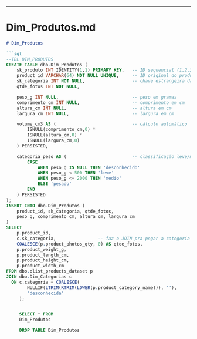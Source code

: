 
---

# Dim_Produtos.md

```markdown
# Dim_Produtos

```sql
--TBL DIM_PRODUTOS
CREATE TABLE dbo.Dim_Produtos (
    sk_produto INT IDENTITY(1,1) PRIMARY KEY,   -- ID sequencial (1,2,3...)
    product_id VARCHAR(64) NOT NULL UNIQUE,     -- ID original do produto
    sk_categoria INT NOT NULL,                  -- chave estrangeira da Dim_Categorias
	qtde_fotos INT NOT NULL,

    peso_g INT NULL,                            -- peso em gramas
    comprimento_cm INT NULL,                    -- comprimento em cm
    altura_cm INT NULL,                         -- altura em cm
    largura_cm INT NULL,                        -- largura em cm

    volume_cm3 AS (                             -- cálculo automático
        ISNULL(comprimento_cm,0) *
        ISNULL(altura_cm,0) *
        ISNULL(largura_cm,0)
    ) PERSISTED,

    categoria_peso AS (                         -- classificação leve/médio/pesado
        CASE 
            WHEN peso_g IS NULL THEN 'desconhecido'
            WHEN peso_g < 500 THEN 'leve'
            WHEN peso_g <= 2000 THEN 'medio'
            ELSE 'pesado'
        END
    ) PERSISTED
);
INSERT INTO dbo.Dim_Produtos (
    product_id, sk_categoria, qtde_fotos,
    peso_g, comprimento_cm, altura_cm, largura_cm
)
SELECT
    p.product_id,
    c.sk_categoria,                -- faz o JOIN pra pegar a categoria certa
	COALESCE(p.product_photos_qty, 0) AS qtde_fotos,
    p.product_weight_g,
    p.product_length_cm,
    p.product_height_cm,
    p.product_width_cm
FROM dbo.olist_products_dataset p
JOIN dbo.Dim_Categorias c
  ON c.categoria = COALESCE(
        NULLIF(LTRIM(RTRIM(LOWER(p.product_category_name))), ''), 
        'desconhecida'
     );


	 SELECT * FROM 
	 Dim_Produtos

	 DROP TABLE Dim_Produtos
